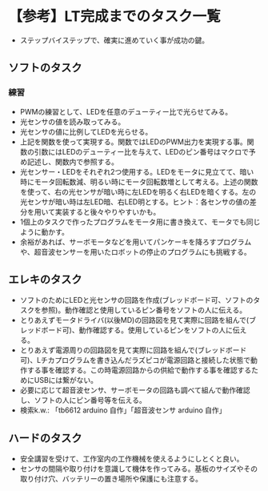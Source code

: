 # 【参考】LT完成までのタスク一覧
- ステップバイステップで、確実に進めていく事が成功の鍵。
## ソフトのタスク
### 練習
- PWMの練習として、LEDを任意のデューティー比で光らせてみる。
- 光センサの値を読み取ってみる。
- 光センサの値に比例してLEDを光らせる。
- 上記を関数を使って実現する。関数ではLEDのPWM出力を実現する事。関数の引数にはLEDのデューティー比を与えて、LEDのピン番号はマクロで予め記述し、関数内で参照する。
- 光センサー・LEDをそれぞれ2つ使用する。LEDをモータに見立てて、暗い時にモータ回転数減、明るい時にモータ回転数増として考える。上述の関数を使って、右の光センサが暗い時に左LEDを明るく右LEDを暗くする。左の光センサが暗い時は左LED暗、右LED明とする。ヒント：各センサの値の差分を用いて実装すると後々やりやすいかも。
- 1個上のタスクで作ったプログラムをモータ用に書き換えて、モータでも同じように動かす。
- 余裕があれば、サーボモータなどを用いてパンケーキを降ろすプログラムや、超音波センサーを用いたロボットの停止のプログラムにも挑戦する。
## エレキのタスク
- ソフトのためにLEDと光センサの回路を作成(ブレッドボード可、ソフトのタスクを参照)。動作確認と使用しているピン番号をソフトの人に伝える。
- とりあえずモータドライバ(以後MD)の回路図を見て実際に回路を組んで(ブレッドボード可)、動作確認する。使用しているピンをソフトの人に伝える。
- とりあえず電源周りの回路図を見て実際に回路を組んで(ブレッドボード可)、Lチカプログラムを書き込んだラズピコが電源回路と接続した状態で動作する事を確認する。この時電源回路からの供給で動作する事を確認するためにUSBには繋がない。
- 必要に応じて超音波センサ、サーボモータの回路も調べて組んで動作確認し、ソフトの人にピン番号等を伝える。
- 検索k.w.: 「tb6612 arduino 自作」「超音波センサ arduino 自作」
## ハードのタスク
- 安全講習を受けて、工作室内の工作機械を使えるようにしとくと良い。
- センサの間隔や取り付けを意識して機体を作ってみる。基板のサイズやその取り付け穴、バッテリーの置き場所や保護にも注意する。
